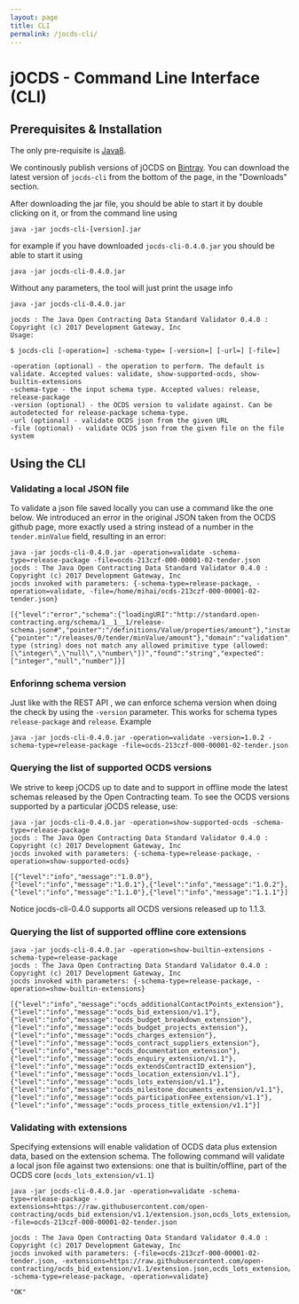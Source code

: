 ```yaml
---
layout: page
title: CLI
permalink: /jocds-cli/
---
```


# jOCDS - Command Line Interface (CLI)

## Prerequisites & Installation

The only pre-requisite is [Java8](https://java.com/en/download/).

We continously publish versions of jOCDS on [Bintray](https://bintray.com/devgateway/jocds/jocds).
You can download the latest version of `jocds-cli` from the bottom of the page, in the "Downloads" section.

After downloading the jar file, you should be able to start it by double clicking on it, or from the command line using

```
java -jar jocds-cli-[version].jar
```

for example if you have downloaded `jocds-cli-0.4.0.jar` you should be able to start it using

```
java -jar jocds-cli-0.4.0.jar
```

Without any parameters, the tool will just print the usage info

```
java -jar jocds-cli-0.4.0.jar

jocds : The Java Open Contracting Data Standard Validator 0.4.0 : Copyright (c) 2017 Development Gateway, Inc
Usage:

$ jocds-cli [-operation=] -schema-type= [-version=] [-url=] [-file=]

-operation (optional) - the operation to perform. The default is validate. Accepted values: validate, show-supported-ocds, show-builtin-extensions
-schema-type - the input schema type. Accepted values: release, release-package
-version (optional) - the OCDS version to validate against. Can be autodetected for release-package schema-type.
-url (optional) - validate OCDS json from the given URL
-file (optional) - validate OCDS json from the given file on the file system
```


## Using the CLI

### Validating a local JSON file

To validate a json file saved locally you can use a command like the one below. We introduced an error in the original JSON taken
from the OCDS github page, more exactly used a string instead of a number in the `tender.minValue` field, resulting in an error:

```
java -jar jocds-cli-0.4.0.jar -operation=validate -schema-type=release-package -file=ocds-213czf-000-00001-02-tender.json
jocds : The Java Open Contracting Data Standard Validator 0.4.0 : Copyright (c) 2017 Development Gateway, Inc
jocds invoked with parameters: {-schema-type=release-package, -operation=validate, -file=/home/mihai/ocds-213czf-000-00001-02-tender.json}

[{"level":"error","schema":{"loadingURI":"http://standard.open-contracting.org/schema/1__1__1/release-schema.json#","pointer":"/definitions/Value/properties/amount"},"instance":{"pointer":"/releases/0/tender/minValue/amount"},"domain":"validation","keyword":"type","message":"instance type (string) does not match any allowed primitive type (allowed: [\"integer\",\"null\",\"number\"])","found":"string","expected":["integer","null","number"]}]

```

### Enforinng schema version

Just like with the REST API , we can enforce schema version when doing the check by using the `-version` parameter.
This works for schema types `release-package` and `release`. Example

```
java -jar jocds-cli-0.4.0.jar -operation=validate -version=1.0.2 -schema-type=release-package -file=ocds-213czf-000-00001-02-tender.json
```


### Querying the list of supported OCDS versions

We strive to keep jOCDS up to date and to support in offline mode the latest schemas released by the Open Contracting team.
To see the OCDS versions supported by a particular jOCDS release, use:

```
java -jar jocds-cli-0.4.0.jar -operation=show-supported-ocds -schema-type=release-package
jocds : The Java Open Contracting Data Standard Validator 0.4.0 : Copyright (c) 2017 Development Gateway, Inc
jocds invoked with parameters: {-schema-type=release-package, -operation=show-supported-ocds}

[{"level":"info","message":"1.0.0"},{"level":"info","message":"1.0.1"},{"level":"info","message":"1.0.2"},{"level":"info","message":"1.1.0"},{"level":"info","message":"1.1.1"}]

```

Notice jocds-cli-0.4.0 supports all OCDS versions released up to 1.1.3.

### Querying the list of supported offline core extensions

```
java -jar jocds-cli-0.4.0.jar -operation=show-builtin-extensions -schema-type=release-package
jocds : The Java Open Contracting Data Standard Validator 0.4.0 : Copyright (c) 2017 Development Gateway, Inc
jocds invoked with parameters: {-schema-type=release-package, -operation=show-builtin-extensions}

[{"level":"info","message":"ocds_additionalContactPoints_extension"},{"level":"info","message":"ocds_bid_extension/v1.1"},{"level":"info","message":"ocds_budget_breakdown_extension"},{"level":"info","message":"ocds_budget_projects_extension"},{"level":"info","message":"ocds_charges_extension"},{"level":"info","message":"ocds_contract_suppliers_extension"},{"level":"info","message":"ocds_documentation_extension"},{"level":"info","message":"ocds_enquiry_extension/v1.1"},{"level":"info","message":"ocds_extendsContractID_extension"},{"level":"info","message":"ocds_location_extension/v1.1"},{"level":"info","message":"ocds_lots_extension/v1.1"},{"level":"info","message":"ocds_milestone_documents_extension/v1.1"},{"level":"info","message":"ocds_participationFee_extension/v1.1"},{"level":"info","message":"ocds_process_title_extension/v1.1"}]
```

### Validating with extensions

Specifying extensions will enable validation of OCDS data plus extension data, based on the extension schema. The following command will validate a local json
file against two extensions: one that is builtin/offline, part of the OCDS core (`ocds_lots_extension/v1.1`)

```
java -jar jocds-cli-0.4.0.jar -operation=validate -schema-type=release-package -extensions=https://raw.githubusercontent.com/open-contracting/ocds_bid_extension/v1.1/extension.json,ocds_lots_extension/v1.1
-file=ocds-213czf-000-00001-02-tender.json

jocds : The Java Open Contracting Data Standard Validator 0.4.0 : Copyright (c) 2017 Development Gateway, Inc
jocds invoked with parameters: {-file=ocds-213czf-000-00001-02-tender.json, -extensions=https://raw.githubusercontent.com/open-contracting/ocds_bid_extension/v1.1/extension.json,ocds_lots_extension/v1.1, -schema-type=release-package, -operation=validate}

"OK"

```

